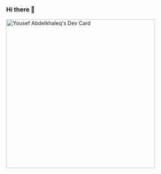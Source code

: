 ### Hi there 👋

<!--
**dewedeth/dewedeth** is a ✨ _special_ ✨ repository because its `README.md` (this file) appears on your GitHub profile.

Here are some ideas to get you started:

- 🔭 I’m currently working on ...
- 🌱 I’m currently learning ...
- 👯 I’m looking to collaborate on ...
- 🤔 I’m looking for help with ...
- 💬 Ask me about ...
- 📫 How to reach me: ...
- 😄 Pronouns: ...
- ⚡ Fun fact: ...
-->
<a href="https://app.daily.dev/caviar"><img src="https://api.daily.dev/devcards/4f588321b6504ab4a3463017cbc98c45.png?r=szu" width="400" alt="Yousef Abdelkhaleq's Dev Card"/></a>
